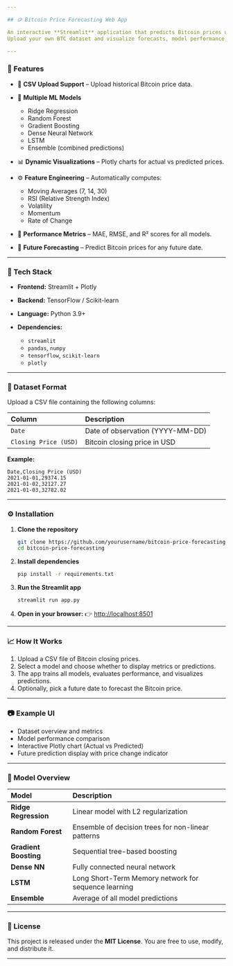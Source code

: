 ```yaml
---

## 🪙 Bitcoin Price Forecasting Web App

An interactive **Streamlit** application that predicts Bitcoin prices using a blend of **machine learning** and **deep learning** models.
Upload your own BTC dataset and visualize forecasts, model performance, and technical indicators in real-time.

---
```


### 🚀 Features

* 📂 **CSV Upload Support** – Upload historical Bitcoin price data.
* 🧠 **Multiple ML Models**

  * Ridge Regression
  * Random Forest
  * Gradient Boosting
  * Dense Neural Network
  * LSTM
  * Ensemble (combined predictions)
* 📊 **Dynamic Visualizations** – Plotly charts for actual vs predicted prices.
* ⚙️ **Feature Engineering** – Automatically computes:

  * Moving Averages (7, 14, 30)
  * RSI (Relative Strength Index)
  * Volatility
  * Momentum
  * Rate of Change
* 🧾 **Performance Metrics** – MAE, RMSE, and R² scores for all models.
* 🔮 **Future Forecasting** – Predict Bitcoin prices for any future date.

---

### 🧩 Tech Stack

* **Frontend:** Streamlit + Plotly
* **Backend:** TensorFlow / Scikit-learn
* **Language:** Python 3.9+
* **Dependencies:**

  * `streamlit`
  * `pandas`, `numpy`
  * `tensorflow`, `scikit-learn`
  * `plotly`

---

### 📁 Dataset Format

Upload a CSV file containing the following columns:

| Column                | Description                      |
| :-------------------- | :------------------------------- |
| `Date`                | Date of observation (YYYY-MM-DD) |
| `Closing Price (USD)` | Bitcoin closing price in USD     |

**Example:**

```csv
Date,Closing Price (USD)
2021-01-01,29374.15
2021-01-02,32127.27
2021-01-03,32782.02
```

---

### ⚙️ Installation

1. **Clone the repository**

   ```bash
   git clone https://github.com/yourusername/bitcoin-price-forecasting.git
   cd bitcoin-price-forecasting
   ```

2. **Install dependencies**

   ```bash
   pip install -r requirements.txt
   ```

3. **Run the Streamlit app**

   ```bash
   streamlit run app.py
   ```

4. **Open in your browser:**
   👉 [http://localhost:8501](http://localhost:8501)

---

### 📈 How It Works

1. Upload a CSV file of Bitcoin closing prices.
2. Select a model and choose whether to display metrics or predictions.
3. The app trains all models, evaluates performance, and visualizes predictions.
4. Optionally, pick a future date to forecast the Bitcoin price.

---

### 📷 Example UI

* Dataset overview and metrics
* Model performance comparison
* Interactive Plotly chart (Actual vs Predicted)
* Future prediction display with price change indicator

---

### 🧠 Model Overview

| Model                 | Description                                          |
| :-------------------- | :--------------------------------------------------- |
| **Ridge Regression**  | Linear model with L2 regularization                  |
| **Random Forest**     | Ensemble of decision trees for non-linear patterns   |
| **Gradient Boosting** | Sequential tree-based boosting                       |
| **Dense NN**          | Fully connected neural network                       |
| **LSTM**              | Long Short-Term Memory network for sequence learning |
| **Ensemble**          | Average of all model predictions                     |

---

### 📜 License

This project is released under the **MIT License**.
You are free to use, modify, and distribute it.

---
